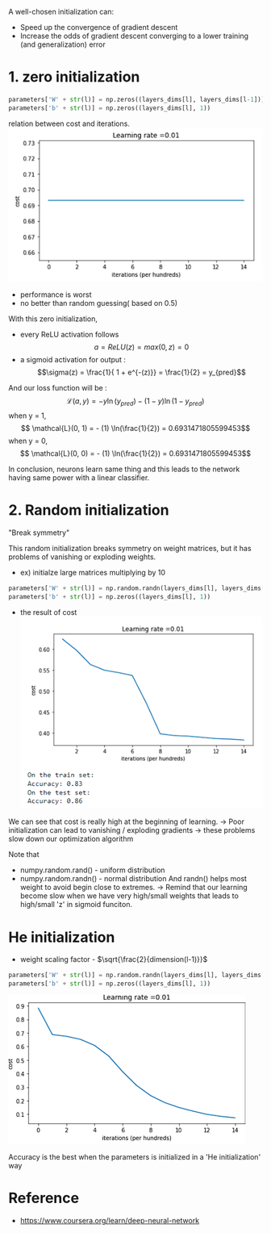 
A well-chosen initialization can:

- Speed up the convergence of gradient descent
- Increase the odds of gradient descent converging to a lower training (and generalization) error


# 1. zero initialization
```python
parameters['W' + str(l)] = np.zeros((layers_dims[l], layers_dims[l-1]))
parameters['b' + str(l)] = np.zeros((layers_dims[l], 1))
```

relation between cost and iterations.
![](../../../../images/Pasted%20image%2020240129112319.png)
- performance is worst
- no better than random guessing( based on 0.5)

With this zero initialization,
- every ReLU activation follows
$$a = ReLU(z) = max(0, z) = 0$$
- a sigmoid activation for output :
$$\sigma(z) = \frac{1}{ 1 + e^{-(z)}} = \frac{1}{2} = y_{pred}$$

And our loss function will be :
$$ \mathcal{L}(a, y) =  - y  \ln(y_{pred}) - (1-y)  \ln(1-y_{pred})$$
when y = 1,
$$ \mathcal{L}(0, 1) =  - (1)  \ln(\frac{1}{2}) = 0.6931471805599453$$
when y = 0,
$$ \mathcal{L}(0, 0) =  - (1)  \ln(\frac{1}{2}) = 0.6931471805599453$$

In conclusion, neurons learn same thing and this leads to the network having same power with a linear classifier.

# 2. Random initialization
"Break symmetry"

This random initialization breaks symmetry on weight matrices, but it has problems of vanishing or exploding weights.

- ex) initialze large matrices multiplying by 10
```python
parameters['W' + str(l)] = np.random.randn(layers_dims[l], layers_dims[l-1]) * 10
parameters['b' + str(l)] = np.zeros((layers_dims[l], 1))
```

- the result of cost
 ![](../../../../images/Pasted%20image%2020240129113552.png)

We can see that cost is really high at the beginning of learning.
-> Poor initialization can lead to vanishing / exploding gradients
-> these problems slow down our optimization algorithm

Note that 
- numpy.random.rand() - uniform distribution
- numpy.random.randn() - normal distribution
And randn() helps most weight to avoid begin close to extremes.
-> Remind that our learning become slow when we have very high/small weights that leads to high/small 'z' in sigmoid funciton.

# He initialization
- weight scaling factor - $\sqrt{\frac{2}{dimension(l-1)}}$
```python
parameters['W' + str(l)] = np.random.randn(layers_dims[l], layers_dims[l-1]) * np.sqrt(2.0/layers_dims[l-1])
parameters['b' + str(l)] = np.zeros((layers_dims[l], 1))
```
![](../../../../images/Pasted%20image%2020240129114450.png)

Accuracy is the best when the parameters is initialized in a 'He initialization' way

# Reference

- https://www.coursera.org/learn/deep-neural-network